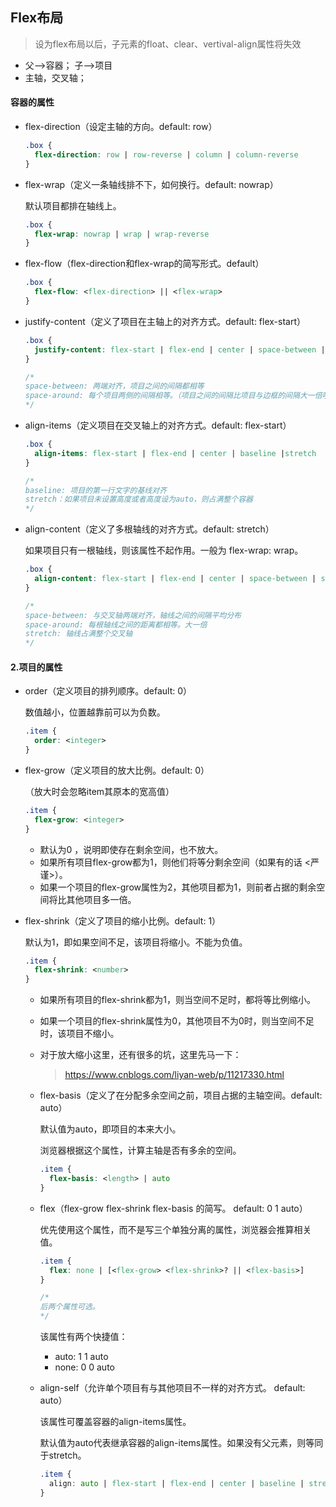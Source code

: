 ## Flex布局

> 设为flex布局以后，子元素的float、clear、vertival-align属性将失效

- 父—>容器； 子—>项目
- 主轴，交叉轴；



#### 容器的属性

- flex-direction（设定主轴的方向。default: row）

  ```css
  .box {
    flex-direction: row | row-reverse | column | column-reverse
  }
  ```

- flex-wrap（定义一条轴线排不下，如何换行。default: nowrap）

  默认项目都排在轴线上。

  ```css
  .box {
    flex-wrap: nowrap | wrap | wrap-reverse
  }
  ```

- flex-flow（flex-direction和flex-wrap的简写形式。default）

  ```css
  .box {
    flex-flow: <flex-direction> || <flex-wrap>
  }
  ```

- justify-content（定义了项目在主轴上的对齐方式。default: flex-start）

  ```css
  .box {
    justify-content: flex-start | flex-end | center | space-between | space-around
  }
  
  /*
  space-between: 两端对齐，项目之间的间隔都相等
  space-around: 每个项目两侧的间隔相等。（项目之间的间隔比项目与边框的间隔大一倍哦）
  */
  ```

- align-items（定义项目在交叉轴上的对齐方式。default: flex-start）

  ```css
  .box {
    align-items: flex-start | flex-end | center | baseline |stretch
  }
  
  /*
  baseline: 项目的第一行文字的基线对齐
  stretch：如果项目未设置高度或者高度设为auto，则占满整个容器
  */
  ```

- align-content（定义了多根轴线的对齐方式。default: stretch）

  如果项目只有一根轴线，则该属性不起作用。一般为 flex-wrap: wrap。

  ```css
  .box {
    align-content: flex-start | flex-end | center | space-between | space-around | stretch
  }
  
  /*
  space-between: 与交叉轴两端对齐，轴线之间的间隔平均分布
  space-around: 每根轴线之间的距离都相等。大一倍
  stretch: 轴线占满整个交叉轴
  */
  ```



#### 2.项目的属性

- order（定义项目的排列顺序。default: 0）

  数值越小，位置越靠前可以为负数。

  ```css
  .item {
    order: <integer>
  }
  ```

- flex-grow（定义项目的放大比例。default: 0）

  （放大时会忽略item其原本的宽高值）

  ```css
  .item {
    flex-grow: <integer>
  }
  ```

  - 默认为0 ，说明即使存在剩余空间，也不放大。
  - 如果所有项目flex-grow都为1，则他们将等分剩余空间（如果有的话 <严谨>）。
  - 如果一个项目的flex-grow属性为2，其他项目都为1，则前者占据的剩余空间将比其他项目多一倍。

- flex-shrink（定义了项目的缩小比例。default: 1）

  默认为1，即如果空间不足，该项目将缩小。不能为负值。

  ```css
  .item {
    flex-shrink: <number>
  }
  ```

  - 如果所有项目的flex-shrink都为1，则当空间不足时，都将等比例缩小。

  - 如果一个项目的flex-shrink属性为0，其他项目不为0时，则当空间不足时，该项目不缩小。

  - 对于放大缩小这里，还有很多的坑，这里先马一下：

    >https://www.cnblogs.com/liyan-web/p/11217330.html

  - flex-basis（定义了在分配多余空间之前，项目占据的主轴空间。default: auto）

    默认值为auto，即项目的本来大小。

    浏览器根据这个属性，计算主轴是否有多余的空间。

    ```css
    .item {
      flex-basis: <length> | auto
    }
    ```

  - flex（flex-grow flex-shrink flex-basis 的简写。 default:  0 1 auto）

    优先使用这个属性，而不是写三个单独分离的属性，浏览器会推算相关值。

    ```css
    .item {
      flex: none | [<flex-grow> <flex-shrink>? || <flex-basis>]
    }
    
    /*
    后两个属性可选。
    */
    ```

    该属性有两个快捷值：

    - auto: 1 1 auto
    - none:  0 0 auto

  - align-self（允许单个项目有与其他项目不一样的对齐方式。 default: auto）

    该属性可覆盖容器的align-items属性。

    默认值为auto代表继承容器的align-items属性。如果没有父元素，则等同于stretch。

    ```css
    .item {
      align: auto | flex-start | flex-end | center | baseline | stretch
    }
    ```

    

    

    
